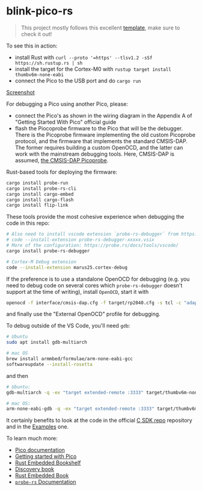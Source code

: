 # blink-pico-rs

> This project mostly follows this excellent [template](https://github.com/rp-rs/blink-pico-rs),
> make sure to check it out!

To see this in action:

* install Rust with `curl --proto '=https' --tlsv1.2 -sSf https://sh.rustup.rs | sh`
* install the target for the Cortex-M0 with `rustup target install thumbv6m-none-eabi`
* connect the Pico to the USB port and do `cargo run`

[Screenshot](img/probe-run.png)

For debugging a Pico using another Pico, please:

* connect the Pico's as shown in the wiring diagram in the Appendix A of "Getting Started With Pico"
  official guide
* flash the Piocoprobe firmware to the Pico that will be the debugger. There is the Picoprobe firmware
  implementing the old custom Picoprobe protocol, and the firmware that implements the standard CMSIS-DAP.
  The former requires building a custom OpenOCD, and the latter can work with the mainstream debugging tools.
  Here, CMSIS-DAP is assumed, [the CMSIS-DAP Picoprobe](https://github.com/raspberrypi/picoprobe/releases).

Rust-based tools for deploying the firmware:

```sh
cargo install probe-run
cargo install probe-rs-cli
cargo install cargo-embed
cargo install cargo-flash
cargo install flip-link
```

These tools provide the most cohesive experience when debugging the code in this repo:

```sh
# Also need to install vscode extension `probe-rs-debugger` from https://github.com/probe-rs/vscode/releases
# code --install-extension probe-rs-debugger-xxxxx.vsix 
# More of the configuration: https://probe.rs/docs/tools/vscode/
cargo install probe-rs-debugger

# Cortex-M Debug extension
code --install-extension marus25.cortex-debug
```

If the preference is to use a standalone OpenOCD for debugging (e.g. you need to debug code on several cores
which `probe-rs-debugger` doesn't support at the time of writing), install `OpenOCD`, start it with

```sh
openocd -f interface/cmsis-dap.cfg -f target/rp2040.cfg -s tcl -c "adapter speed 5000"
```

and finally use the "External OpenOCD" profile for debugging.

To debug outside of the VS Code, you'll need `gdb`:

```sh
# Ubuntu
sudo apt install gdb-multiarch

# mac OS
brew install armmbed/formulae/arm-none-eabi-gcc
softwareupdate --install-rosetta
```

and then

```sh
# Ubuntu:
gdb-multiarch -q -ex "target extended-remote :3333" target/thumbv6m-none-eabi/debug/blink-pico-rs

# mac OS:
arm-none-eabi-gdb -q -ex "target extended-remote :3333" target/thumbv6m-none-eabi/debug/blink-pico-rs
```

It certainly benefits to look at the code in the official [C SDK repo](https://github.com/raspberrypi/pico-sdk)
repository and in the [Examples](https://github.com/raspberrypi/pico-sdk) one.

To learn much more:

* [Pico documentation](https://www.raspberrypi.com/documentation/microcontrollers/raspberry-pi-pico.html)
* [Getting started with Pico](https://datasheets.raspberrypi.com/pico/getting-started-with-pico.pdf)
* [Rust Embedded Bookshelf](https://docs.rust-embedded.org/)
* [Discovery book](https://docs.rust-embedded.org/discovery/index.html)
* [Rust Embedded Book](https://docs.rust-embedded.org/book/index.html)
* [`probe-rs` Documentation](https://probe.rs/)
